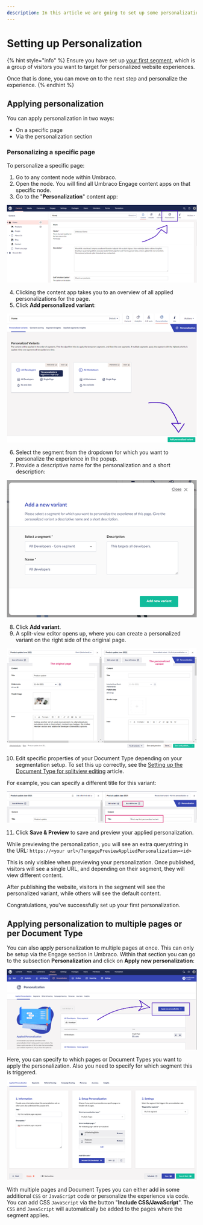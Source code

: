 ```yaml
---
description: In this article we are going to set up some personalization for our segments.
---
```


# Setting up Personalization

{% hint style="info" %}
Ensure you have set up [your first segment](creating-a-segment.md), which is a group of visitors you want to target for personalized website experiences.

Once that is done, you can move on to the next step and personalize the experience.
{% endhint %}

## Applying personalization

You can apply personalization in two ways:

* On a specific page
* Via the personalization section

### Personalizing a specific page

To personalize a specific page:

1. Go to any content node within Umbraco.
2. Open the node. You will find all Umbraco Engage content apps on that specific node.
3. Go to the "**Personalization**" content app:

![Accessing the 'Personalization' content app for a specific node in Umbraco](../../.gitbook/assets/engage-personalization-content-app.png)

4. Clicking the content app takes you to an overview of all applied personalizations for the page.
5. Click **Add personalized variant**:

![Overview of applied personalizations with the option to add a personalized variant](../../.gitbook/assets/engage-personalization-add-personalized-variant.png)

6. Select the segment from the dropdown for which you want to personalize the experience in the popup.
7. Provide a descriptive name for the personalization and a short description:

![Popup for defining the segment](../../.gitbook/assets/engage-personalization-add-new-variant.png)

8. Click **Add variant**.
9. A split-view editor opens up, where you can create a personalized variant on the right side of the original page.

![Split-view editor with options to create a personalized variant for the selected segment](../../.gitbook/assets/engage-personalization-splitview-text.png)

10. Edit specific properties of your Document Type depending on your segmentation setup. To set this up correctly, see the [Setting up the Document Type for splitview editing](../ab-testing/types-of-ab-tests/single-page-ab-test.md) article.

For example, you can  specify a different title for this variant:

![Editing a personalized variant with a different title in the splitview editor](../../.gitbook/assets/engage-my-first-personalization.png)

11. Click **Save & Preview** to save and preview your applied personalization.

While previewing the personalization, you will see an extra querystring in the URL: `https://<your url>/?engagePreviewAppliedPersonalization=<id>`

This is only visiblee when previewing your personalization.  Once published, visitors will see a single URL, and depending on their segment, they will view different content.

After publishing the website, visitors in the segment will see the personalized variant, while others will see the default content.

Congratulations, you've successfully set up your first personalization.

## Applying personalization to multiple pages or per Document Type

You can also apply personalization to multiple pages at once. This can only be setup via the Engage section in Umbraco. Within that section you can go to the subsection **Personalization** and click on **Apply new personalization**:

![Accessing the Personalization section in Engage](../../.gitbook/assets/engage-personalization-new-personalization.png)

Here, you can specify to which pages or Document Types you want to apply the personalization. Also you need to specify for which segment this is triggered.

![Setting up Personalization](../../.gitbook/assets/engage-apply-personalization-to-multiple-pages.png)

With multiple pages and Document Types you can either add in some additional `CSS` or `JavaScript` code or personalize the experience via code. You can add CSS `JavaScript` via the button "**Include CSS/JavaScript**". The `CSS` and `JavaScript` will automatically be added to the pages where the segment applies.
